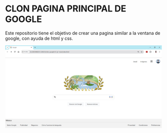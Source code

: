 # CLON PAGINA PRINCIPAL DE GOOGLE
Este repositorio tiene el objetivo de crear una pagina similar a la ventana de google, con ayuda de html y css.

![Interfaz ventana google](https://github.com/Alejandraglezjaime/Cloon-google/blob/master/img/interfaz%20google.jpg?raw=true)


